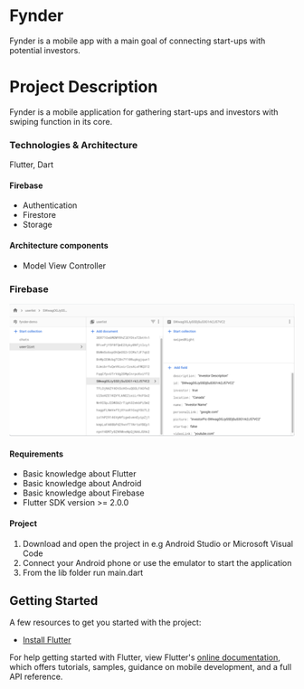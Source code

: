 # Fynder

Fynder is a mobile app with a main goal of connecting start-ups with potential investors.

# Project Description
Fynder is a mobile application for gathering start-ups and investors with swiping function in its core.

### Technologies & Architecture
Flutter, Dart

#### Firebase 
* Authentication
* Firestore
* Storage

#### Architecture components
* Model View Controller


### Firebase

 ![Firebase Storage](github_images/Firebase_Storage.png?raw=True)

#### Requirements
* Basic knowledge about Flutter
* Basic knowledge about Android
* Basic knowledge about Firebase
* Flutter SDK version >= 2.0.0

#### Project
1. Download and open the project in e.g Android Studio or Microsoft Visual Code
2. Connect your Android phone or use the emulator to start the application
3. From the lib folder run main.dart


## Getting Started



A few resources to get you started with the project:

- [Install Flutter](https://docs.flutter.dev/get-started/install)

For help getting started with Flutter, view Flutter's
[online documentation](https://flutter.dev/docs), which offers tutorials,
samples, guidance on mobile development, and a full API reference.
